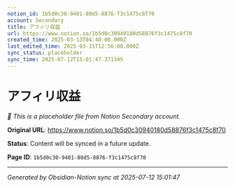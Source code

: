```yaml
---
notion_id: 1b5d0c30-9401-80d5-8876-f3c1475c8f70
account: Secondary
title: アフィリ収益
url: https://www.notion.so/1b5d0c30940180d58876f3c1475c8f70
created_time: 2025-03-13T04:40:00.000Z
last_edited_time: 2025-03-31T12:56:00.000Z
sync_status: placeholder
sync_time: 2025-07-12T15:01:47.371345
---
```


# アフィリ収益

*🔄 This is a placeholder file from Notion Secondary account.*

**Original URL**: https://www.notion.so/1b5d0c30940180d58876f3c1475c8f70

**Status**: Content will be synced in a future update.

**Page ID**: `1b5d0c30-9401-80d5-8876-f3c1475c8f70`

---

*Generated by Obsidian-Notion sync at 2025-07-12 15:01:47*

